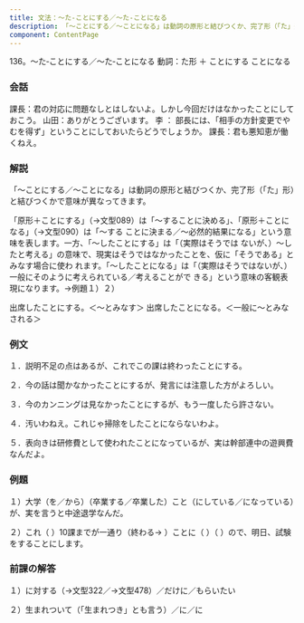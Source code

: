 ```yaml
---
title: 文法：～た‐ことにする／～た‐ことになる
description: 「～ことにする／～ことになる」は動詞の原形と結びつくか、完了形（「た」形）と結びつくかで意味が異なってきます。
component: ContentPage
---
```



136。～た‐ことにする／～た‐ことになる
動詞：た形 ＋ ことにする
ことになる
### 会話
課長：君の対応に問題なしとはしないよ。しかし今回だけはなかったことにしておこう。 山田：ありがとうございます。
李 ： 部長には、「相手の方針変更でやむを得ず」ということにしておいたらどうでしょうか。 課長：君も悪知恵が働くねえ。
### 解説
「～ことにする／～ことになる」は動詞の原形と結びつくか、完了形（「た」形）と結びつくかで意味が異なってきます。

「原形＋ことにする」（→文型089）は「～することに決める」、「原形＋ことになる」（→文型090）は「～する ことに決まる／～必然的結果になる」という意味を表します。一方、「～したことにする」は「（実際はそうでは ないが、）～したと考える」の意味で、現実はそうではなかったことを、仮に「そうである」とみなす場合に使わ れます。「～したことになる」は「（実際はそうではないが、）一般にそのように考えられている／考えることがで きる」という意味の客観表現になります。→例題１）２）

出席したことにする。＜～とみなす＞ 出席したことになる。＜一般に～とみなされる＞
### 例文
１．説明不足の点はあるが、これでこの課は終わったことにする。

２．今の話は聞かなかったことにするが、発言には注意した方がよろしい。

３．今のカンニングは見なかったことにするが、もう一度したら許さない。

４．汚いわねえ。これじゃ掃除をしたことにならないわよ。

５．表向きは研修費として使われたことになっているが、実は幹部連中の遊興費なんだよ。
### 例題
１）大学（を／から）（卒業する／卒業した）こと（にしている／になっている）が、実を言うと中途退学なんだ。

２）これ（ ）10課までが一通り（終わる→ ）ことに（ ）（ ）ので、明日、試験をすることにします。
### 前課の解答
１）に対する（→文型322／→文型478）／だけに／もらいたい

２）生まれついて（「生まれつき」とも言う）／に／に
